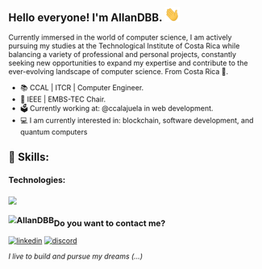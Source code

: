 <h2> Hello everyone! I'm AllanDBB. <img src="https://raw.githubusercontent.com/ABSphreak/ABSphreak/master/gifs/Hi.gif" width="30px"></h2>

Currently immersed in the world of computer science, I am actively pursuing my studies at the Technological Institute of Costa Rica while balancing a variety of professional and personal projects, constantly seeking new opportunities to expand my expertise and contribute to the ever-evolving landscape of computer science.
From Costa Rica 🦥.

* 📚 CCAL | ITCR | Computer Engineer.
* 🦥 IEEE | EMBS-TEC Chair.
* 🗳 Currently working at: @ccalajuela in web development.
* 💻 I am currently interested in: blockchain, software development, and quantum computers

## 🍵 Skills:

<p align="center">
  <h3>Technologies: <h3/>
  <a href="https://skillicons.dev">
    <img src="https://skillicons.dev/icons?i=python,java,cpp,html,css,js,react,vue,astro,django,nodejs,express,github,vscode,solidity&perline=14" />
  </a>
</p>

<p><img align="left" src="https://github-readme-streak-stats.herokuapp.com/?user=allandbb&theme=soft-green" alt="AllanDBB" /></p>

<h3>Do you want to contact me? </h3>
<p >
  <a href="https://www.linkedin.com/in/allandbb/" target="blank"><img src="https://user-images.githubusercontent.com/88904952/234979284-68c11d7f-1acc-4f0c-ac78-044e1037d7b0.png" alt="linkedin" height="50" width="45" /></a>
  <a href="https://discordapp.com/users/823373940255621174 target="blank"><img src="https://user-images.githubusercontent.com/88904952/234982627-019fd336-6248-453c-9b05-97c13fd1d207.png" alt="discord" height="50" width="45" /></a>
</p>

*I live to build and pursue my dreams (...)*

